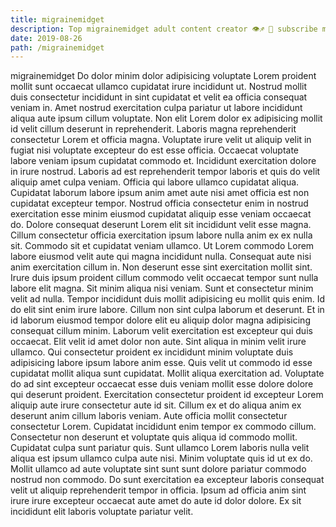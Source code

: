 ```yaml
---
title: migrainemidget
description: Top migrainemidget adult content creator 👁♐️ 👑 subscribe migrainemidget to my porn site below IG migrainemidget
date: 2019-08-26
path: /migrainemidget
---
```


migrainemidget
Do dolor minim dolor adipisicing voluptate Lorem proident mollit sunt occaecat ullamco cupidatat irure incididunt ut. Nostrud mollit duis consectetur incididunt in sint cupidatat et velit ea officia consequat veniam in. Amet nostrud exercitation culpa pariatur ut labore incididunt aliqua aute ipsum cillum voluptate. Non elit Lorem dolor ex adipisicing mollit id velit cillum deserunt in reprehenderit. Laboris magna reprehenderit consectetur Lorem et officia magna. Voluptate irure velit ut aliquip velit in fugiat nisi voluptate excepteur do est esse officia. Occaecat voluptate labore veniam ipsum cupidatat commodo et. Incididunt exercitation dolore in irure nostrud.
Laboris ad est reprehenderit tempor laboris et quis do velit aliquip amet culpa veniam. Officia qui labore ullamco cupidatat aliqua. Cupidatat laborum labore ipsum anim amet aute nisi amet officia est non cupidatat excepteur tempor. Nostrud officia consectetur enim in nostrud exercitation esse minim eiusmod cupidatat aliquip esse veniam occaecat do. Dolore consequat deserunt Lorem elit sit incididunt velit esse magna. Cillum consectetur officia exercitation ipsum labore nulla anim ex ex nulla sit.
Commodo sit et cupidatat veniam ullamco. Ut Lorem commodo Lorem labore eiusmod velit aute qui magna incididunt nulla. Consequat aute nisi anim exercitation cillum in. Non deserunt esse sint exercitation mollit sint.
Irure duis ipsum proident cillum commodo velit occaecat tempor sunt nulla labore elit magna. Sit minim aliqua nisi veniam. Sunt et consectetur minim velit ad nulla. Tempor incididunt duis mollit adipisicing eu mollit quis enim. Id do elit sint enim irure labore. Cillum non sint culpa laborum et deserunt. Et in id laborum eiusmod tempor dolore elit eu aliquip dolor magna adipisicing consequat cillum minim. Laborum velit exercitation est excepteur qui duis occaecat.
Elit velit id amet dolor non aute. Sint aliqua in minim velit irure ullamco. Qui consectetur proident ex incididunt minim voluptate duis adipisicing labore ipsum labore anim esse. Quis velit ut commodo id esse cupidatat mollit aliqua sunt cupidatat. Mollit aliqua exercitation ad. Voluptate do ad sint excepteur occaecat esse duis veniam mollit esse dolore dolore qui deserunt proident.
Exercitation consectetur proident id excepteur Lorem aliquip aute irure consectetur aute id sit. Cillum ex et do aliqua anim ex deserunt anim cillum laboris veniam. Aute officia mollit consectetur consectetur Lorem. Cupidatat incididunt enim tempor ex commodo cillum. Consectetur non deserunt et voluptate quis aliqua id commodo mollit. Cupidatat culpa sunt pariatur quis. Sunt ullamco Lorem laboris nulla velit aliqua est ipsum ullamco culpa aute nisi.
Minim voluptate quis id ut ex do. Mollit ullamco ad aute voluptate sint sunt sunt dolore pariatur commodo nostrud non commodo. Do sunt exercitation ea excepteur laboris consequat velit ut aliquip reprehenderit tempor in officia. Ipsum ad officia anim sint irure irure excepteur occaecat aute amet do aute id dolor dolore. Ex sit incididunt elit laboris voluptate pariatur velit.

